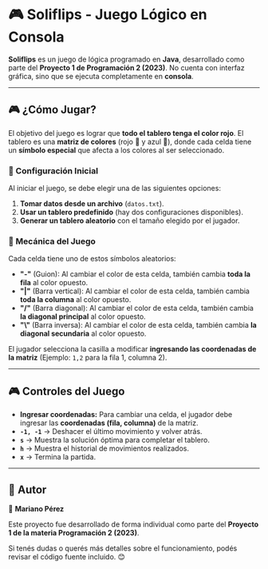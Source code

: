 # 🎮 Soliflips - Juego Lógico en Consola

**Soliflips** es un juego de lógica programado en **Java**, desarrollado como parte del **Proyecto 1 de Programación 2 (2023)**. No cuenta con interfaz gráfica, sino que se ejecuta completamente en **consola**.

---

## 🎮 ¿Cómo Jugar?
El objetivo del juego es lograr que **todo el tablero tenga el color rojo**. El tablero es una **matriz de colores** (rojo 🔴 y azul 🔵), donde cada celda tiene un **símbolo especial** que afecta a los colores al ser seleccionado.

### 🔢 Configuración Inicial
Al iniciar el juego, se debe elegir una de las siguientes opciones:

1. **Tomar datos desde un archivo** (`datos.txt`).
2. **Usar un tablero predefinido** (hay dos configuraciones disponibles).
3. **Generar un tablero aleatorio** con el tamaño elegido por el jugador.

### 🧩 Mecánica del Juego
Cada celda tiene uno de estos símbolos aleatorios:

- **"-"** (Guion): Al cambiar el color de esta celda, también cambia **toda la fila** al color opuesto.
- **"|"** (Barra vertical): Al cambiar el color de esta celda, también cambia **toda la columna** al color opuesto.
- **"/"** (Barra diagonal): Al cambiar el color de esta celda, también cambia **la diagonal principal** al color opuesto.
- **"\\"** (Barra inversa): Al cambiar el color de esta celda, también cambia **la diagonal secundaria** al color opuesto.

El jugador selecciona la casilla a modificar **ingresando las coordenadas de la matriz** (Ejemplo: `1,2` para la fila 1, columna 2).

---

## 🎮 Controles del Juego
- **Ingresar coordenadas:** Para cambiar una celda, el jugador debe ingresar las **coordenadas (fila, columna)** de la matriz.
- **`-1, -1`** → Deshacer el último movimiento y volver atrás.
- **`s`** → Muestra la solución óptima para completar el tablero.
- **`h`** → Muestra el historial de movimientos realizados.
- **`x`** → Termina la partida.

---

## 📌 Autor  
📍 **Mariano Pérez**  

Este proyecto fue desarrollado de forma individual como parte del **Proyecto 1 de la materia Programación 2 (2023)**.  

Si tenés dudas o querés más detalles sobre el funcionamiento, podés revisar el código fuente incluido. 😊  
